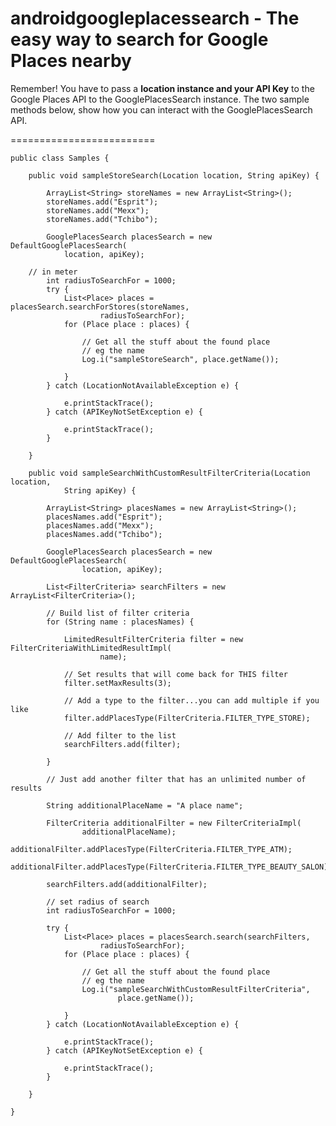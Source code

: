 # androidgoogleplacessearch - The easy way to search for Google Places nearby

Remember! You have to pass a **location instance and your API Key** to the Google Places API 
to the GooglePlacesSearch instance.
The two sample methods below, show how you can interact with the GooglePlacesSearch API.
 
=========================

	public class Samples {

		public void sampleStoreSearch(Location location, String apiKey) {

			ArrayList<String> storeNames = new ArrayList<String>();	
			storeNames.add("Esprit");
			storeNames.add("Mexx");
			storeNames.add("Tchibo");

			GooglePlacesSearch placesSearch = new DefaultGooglePlacesSearch(
				location, apiKey);

		// in meter
			int radiusToSearchFor = 1000;
			try {
				List<Place> places = placesSearch.searchForStores(storeNames,
						radiusToSearchFor);
				for (Place place : places) {
	
					// Get all the stuff about the found place
					// eg the name
					Log.i("sampleStoreSearch", place.getName());

				}
			} catch (LocationNotAvailableException e) {
	
				e.printStackTrace();
			} catch (APIKeyNotSetException e) {
	
				e.printStackTrace();
			}

		}

		public void sampleSearchWithCustomResultFilterCriteria(Location location,
				String apiKey) {

			ArrayList<String> placesNames = new ArrayList<String>();
			placesNames.add("Esprit");
			placesNames.add("Mexx");
			placesNames.add("Tchibo");

			GooglePlacesSearch placesSearch = new DefaultGooglePlacesSearch(
					location, apiKey);

			List<FilterCriteria> searchFilters = new ArrayList<FilterCriteria>();
	
			// Build list of filter criteria
			for (String name : placesNames) {
	
				LimitedResultFilterCriteria filter = new FilterCriteriaWithLimitedResultImpl(
						name);

				// Set results that will come back for THIS filter
				filter.setMaxResults(3);
	
				// Add a type to the filter...you can add multiple if you like
				filter.addPlacesType(FilterCriteria.FILTER_TYPE_STORE);
	
				// Add filter to the list
				searchFilters.add(filter);
	
			}

			// Just add another filter that has an unlimited number of results
	
			String additionalPlaceName = "A place name";
	
			FilterCriteria additionalFilter = new FilterCriteriaImpl(
					additionalPlaceName);
			additionalFilter.addPlacesType(FilterCriteria.FILTER_TYPE_ATM);
			additionalFilter.addPlacesType(FilterCriteria.FILTER_TYPE_BEAUTY_SALON);
	
			searchFilters.add(additionalFilter);
	
			// set radius of search
			int radiusToSearchFor = 1000;
	
			try {
				List<Place> places = placesSearch.search(searchFilters,
						radiusToSearchFor);
				for (Place place : places) {
	
					// Get all the stuff about the found place
					// eg the name
					Log.i("sampleSearchWithCustomResultFilterCriteria",
							place.getName());

				}
			} catch (LocationNotAvailableException e) {
	
				e.printStackTrace();
			} catch (APIKeyNotSetException e) {
	
				e.printStackTrace();
			}

		}
	
	}

